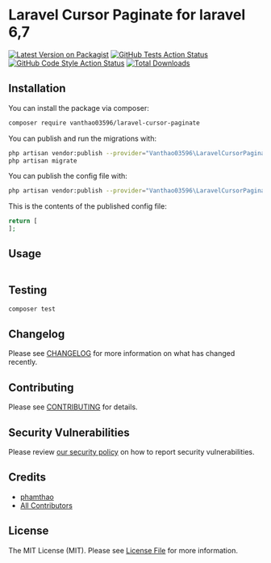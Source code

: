 # Laravel Cursor Paginate for laravel 6,7

[![Latest Version on Packagist](https://img.shields.io/packagist/v/vanthao03596/laravel-cursor-paginate.svg?style=flat-square)](https://packagist.org/packages/vanthao03596/laravel-cursor-paginate)
[![GitHub Tests Action Status](https://img.shields.io/github/workflow/status/vanthao03596/laravel-cursor-paginate/run-tests?label=tests)](https://github.com/vanthao03596/laravel-cursor-paginate/actions?query=workflow%3Arun-tests+branch%3Amaster)
[![GitHub Code Style Action Status](https://img.shields.io/github/workflow/status/vanthao03596/laravel-cursor-paginate/Check%20&%20fix%20styling?label=code%20style)](https://github.com/vanthao03596/laravel-cursor-paginate/actions?query=workflow%3A"Check+%26+fix+styling"+branch%3Amaster)
[![Total Downloads](https://img.shields.io/packagist/dt/vanthao03596/laravel-cursor-paginate.svg?style=flat-square)](https://packagist.org/packages/vanthao03596/laravel-cursor-paginate)

## Installation

You can install the package via composer:

```bash
composer require vanthao03596/laravel-cursor-paginate
```

You can publish and run the migrations with:

```bash
php artisan vendor:publish --provider="Vanthao03596\LaravelCursorPaginate\LaravelCursorPaginateServiceProvider" --tag="laravel-cursor-paginate-migrations"
php artisan migrate
```

You can publish the config file with:
```bash
php artisan vendor:publish --provider="Vanthao03596\LaravelCursorPaginate\LaravelCursorPaginateServiceProvider" --tag="laravel-cursor-paginate-config"
```

This is the contents of the published config file:

```php
return [
];
```

## Usage

```php

```

## Testing

```bash
composer test
```

## Changelog

Please see [CHANGELOG](CHANGELOG.md) for more information on what has changed recently.

## Contributing

Please see [CONTRIBUTING](.github/CONTRIBUTING.md) for details.

## Security Vulnerabilities

Please review [our security policy](../../security/policy) on how to report security vulnerabilities.

## Credits

- [phamthao](https://github.com/vanthao03596)
- [All Contributors](../../contributors)

## License

The MIT License (MIT). Please see [License File](LICENSE.md) for more information.
